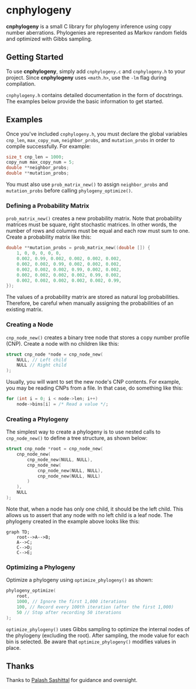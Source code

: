 # cnphylogeny

**cnphylogeny** is a small C library for phylogeny inference using copy number
aberrations. Phylogenies are represented as Markov random fields and optimized
with Gibbs sampling.

## Getting Started

To use **cnphylogeny**, simply add `cnphylogeny.c` and `cnphylogeny.h` to your
project. Since **cnphylogeny** uses `<math.h>`, use the `-lm` flag during
compilation.

`cnphylogeny.h` contains detailed documentation in the form of docstrings. The
examples below provide the basic information to get started.

## Examples

Once you've included `cnphylogeny.h`, you must declare the global variables
`cnp_len`, `max_copy_num`, `neighbor_probs`, and `mutation_probs` in order to
compile successfully. For example:

```C
size_t cnp_len = 1000;
copy_num max_copy_num = 5;
double **neighbor_probs;
double **mutation_probs;
```

You must also use `prob_matrix_new()` to assign `neighbor_probs` and
`mutation_probs` before calling `phylogeny_optimize()`.

### Defining a Probability Matrix

`prob_matrix_new()` creates a new probability matrix. Note that probability
matrices must be square, right stochastic matrices. In other words, the number
of rows and columns must be equal and each row must sum to one. Create a
probability matrix like this:

```C
double **mutation_probs = prob_matrix_new((double []) {
    1, 0, 0, 0, 0, 0,
    0.002, 0.99, 0.002, 0.002, 0.002, 0.002,
    0.002, 0.002, 0.99, 0.002, 0.002, 0.002,
    0.002, 0.002, 0.002, 0.99, 0.002, 0.002,
    0.002, 0.002, 0.002, 0.002, 0.99, 0.002,
    0.002, 0.002, 0.002, 0.002, 0.002, 0.99,
});
```

The values of a probability matrix are stored as natural log probabilities.
Therefore, be careful when manually assigning the probabilities of an existing
matrix.

### Creating a Node

`cnp_node_new()` creates a binary tree node that stores a copy number profile
(CNP). Create a node with no children like this:

```C
struct cnp_node *node = cnp_node_new(
    NULL, // Left child
    NULL // Right child
);
```

Usually, you will want to set the new node's CNP contents. For example, you may
be reading CNPs from a file. In that case, do something like this:

```C
for (int i = 0; i < node->len; i++)
    node->bins[i] = /* Read a value */;
```

### Creating a Phylogeny

The simplest way to create a phylogeny is to use nested calls to
`cnp_node_new()` to define a tree structure, as shown below:

```C
struct cnp_node *root = cnp_node_new(
    cnp_node_new(
        cnp_node_new(NULL, NULL),
        cnp_node_new(
            cnp_node_new(NULL, NULL),
            cnp_node_new(NULL, NULL)
        )
    ),
    NULL
);
```

Note that, when a node has only one child, it should be the left child. This
allows us to assert that any node with no left child is a leaf node. The
phylogeny created in the example above looks like this:

```mermaid
graph TD;
    root-->A-->B;
    A-->C;
    C-->D;
    C-->E;
```

### Optimizing a Phylogeny

Optimize a phylogeny using `optimize_phylogeny()` as shown:

```C
phylogeny_optimize(
    root,
    1000, // Ignore the first 1,000 iterations
    100, // Record every 100th iteration (after the first 1,000)
    50 // Stop after recording 50 iterations
);
```

`optimize_phylogeny()` uses Gibbs sampling to optimize the internal nodes of the
phylogeny (excluding the root). After sampling, the mode value for each bin is
selected. Be aware that `optimize_phylogeny()` modifies values in place.

## Thanks

Thanks to [Palash Sashittal](https://github.com/sashitt2) for guidance and
oversight.
